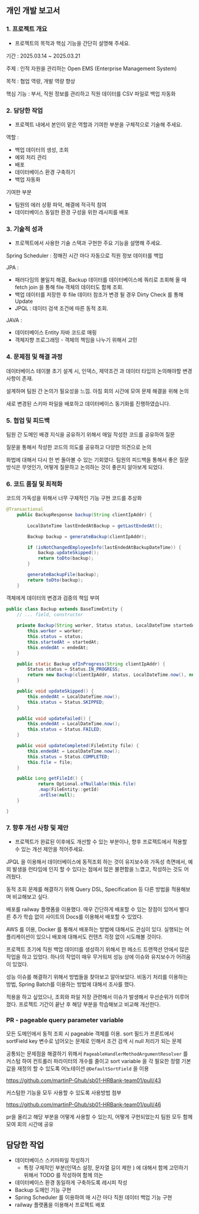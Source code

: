 ## 개인 개발 보고서

### **1. 프로젝트 개요**

- 프로젝트의 목적과 핵심 기능을 간단히 설명해 주세요.

기간 : 2025.03.14 ~ 2025.03.21 

주제 : 인적 자원을 관리하는 Open EMS (Enterprise Management System)

목적 : 협업 역량, 개발 역량 향상

핵심 기능 : 부서, 직원 정보를 관리하고 직원 데이터를 CSV 파일로 백업 자동화

### **2. 담당한 작업**

- 프로젝트 내에서 본인이 맡은 역할과 기여한 부분을 구체적으로 기술해 주세요.

역할 : 

- 백업 데이터의 생성, 조회
- 예외 처리 관리
- 배포
- 데이터베이스 환경 구축하기
- 백업 자동화

기여한 부분

- 팀원의 에러 상황 파악, 해결에 적극적 참여
- 데이터베이스 동일한 환경 구성을 위한 레시피를 배포

### **3. 기술적 성과**

- 프로젝트에서 사용한 기술 스택과 구현한 주요 기능을 설명해 주세요.

Spring Scheduler : 정해진 시간 마다 자동으로 직원 정보 데이터를 백업

JPA : 

- 패러다임의 불일치 해결, Backup 데이터를 데이터베이스에 쿼리로 조회해 올 때 fetch join 을 통해 file 객체의 데이터도 함께 조회.
- 백업 데이터를 저장한 후 file 데이터 참조가 변경 될 경우 Dirty Check 를 통해 Update
- JPQL : 데이터 검색 조건에 따른 동적 조회.

JAVA :

- 데이터베이스 Entity 자바 코드로 매핑
- 객체지향 프로그래밍 - 객체의 책임을 나누기 위해서 고민

### **4. 문제점 및 해결 과정**

데이터베이스 테이블 초기 설계 시, 인덱스, 제약조건 과 데이터 타입의 논의해야할 변경 사항이 존재.

설계하며 팀원 간 논의가 필요성을 느낌. 아침 회의 시간에 모여 문제 해결을 위해 논의

새로 변경된 스키마 파일을 배포하고 데이터베이스 동기화를 진행하였습니다. 

### **5. 협업 및 피드백**

팀원 간 도메인 배경 지식을 공유하기 위해서 매일 작성한 코드를 공유하여 질문

질문을 통해서 작성한 코드의 의도를 공유하고 다양한 의견으로 논의

화법에 대해서 다시 한 번 돌아볼 수 있는 기회였다. 팀원의 피드백을 통해서 좋은 질문 방식은 무엇인가, 어떻게 질문하고 논의하는 것이 좋은지 알아보게 되었다.

### **6. 코드 품질 및 최적화**

코드의 가독성을 위해서 너무 구체적인 기능 구현 코드를 추상화

```java
@Transactional
    public BackupResponse backup(String clientIpAddr) {
    
        LocalDateTime lastEndedAtBackup = getLastEndedAt();

        Backup backup = generateBackup(clientIpAddr);

        if (isNotChangedEmployeeInfo(lastEndedAtBackupDateTime)) {
            backup.updateSkipped();
            return toDto(backup);
        }

        generateBackupFile(backup);
        return toDto(backup);
    }
```

객체에게 데이터의 변경과 검증의 책임 부여

```java
public class Backup extends BaseTimeEntity {
	// ... field, constructor
	
	private Backup(String worker, Status status, LocalDateTime startedAt, LocalDateTime endedAt) {
		this.worker = worker;
		this.status = status;
		this.startedAt = startedAt;
		this.endedAt = endedAt;
	}

	public static Backup ofInProgress(String clientIpAddr) {
		Status status = Status.IN_PROGRESS;
		return new Backup(clientIpAddr, status, LocalDateTime.now(), null);
	}

	public void updateSkipped() {
		this.endedAt = LocalDateTime.now();
		this.status = Status.SKIPPED;
	}

	public void updateFailed() {
		this.endedAt = LocalDateTime.now();
		this.status = Status.FAILED;
	}

	public void updateCompleted(FileEntity file) {
		this.endedAt = LocalDateTime.now();
		this.status = Status.COMPLETED;
		this.file = file;
	}

	public Long getFileId() {
			return Optional.ofNullable(this.file)
			.map(FileEntity::getId)
			.orElse(null);
	}

}
```

### **7. 향후 개선 사항 및 제안**

- 프로젝트가 완료된 이후에도 개선할 수 있는 부분이나, 향후 프로젝트에서 적용할 수 있는 개선 제안을 적어주세요.

JPQL 을 이용해서 데이터베이스에 동적조회 하는 것이 유지보수와 가독성 측면에서, 예외 발생을 런타임에 인지 할 수 있다는 점에서 많은 불편함을 느꼈고, 작성하는 것도 어려웠다.

동적 조회 문제를 해결하기 위해 Query DSL, Specification 등 다른 방법을 적용해보며 비교해보고 싶다. 

배포를 railway 플랫폼을 이용했다. 매우 간단하게 배포할 수 있는 장점이 있어서 별다른 추가 학습 없이 사이트의 Docs를 이용해서 배포할 수 있었다. 

AWS 를 이용, Docker 를 통해서 배포하는 방법에 대해서도 관심이 있다. 실행되는 어플리케이션이 있으니 배포에 대해서도 컨텐츠 걱정 없이 시도해볼 것이다.

프로젝트 초기에 직원 백업 데이터를 생성하기 위해서 한 메소드 트랜잭션 안에서 많은 작업을 하고 있었다. 하나의 작업이 매우 무거워져 성능 상에 이슈와 유지보수가 어려움이 있었다. 

성능 이슈를 해결하기 위해서 방법들을 찾아보고 알아보았다. 비동기 처리를 이용하는 방법, Spring Batch를 이용하는 방법에 대해서 조사를 했다. 

적용을 하고 싶었으나, 조회와 파일 저장 관련해서 이슈가 발생해서 우선순위가 미루어 졌다. 프로젝트 기간이 끝난 후 해당 부분을 학습해보고 비교해 개선한다.

### PR - pageable query parameter variable

모든 도메인에서 동적 조회 시 pageable 객체를 이용. sort 필드가 프론트에서 sortField key 변수로 넘어오는 문제로 인해서 조건 검색 시 null 처리가 되는 문제

공통되는 문제점을 해결하기 위해서 `PageableHandlerMethodArgumentResolver` 를 커스텀 하여 컨트롤러 파라미터의 개수를 줄이고 sort variable 을 각 필요한 정렬 기본 값을 재정의 할 수 있도록 어노테이션 `@DefaultSortField` 을 이용

https://github.com/martinP-Ghub/sb01-HRBank-team01/pull/43

커스텀한 기능을 모두 사용할 수 있도록 사용방법 첨부 

https://github.com/martinP-Ghub/sb01-HRBank-team01/pull/46

pr을 올리고 해당 부분을 어떻게 사용할 수 있는지, 어떻게 구현되었는지 팀원 모두 함께 모여 회의 시간에 공유

## 담당한 작업

- 데이터베이스 스키마파일 작성하기
    - 특정 구체적인 부분(인덱스 설정, 문자열 길이 제한 ) 에 대해서 함께 고민하기 위해서 TODO 를 작성하여 함께 의논
- 데이터베이스 환경 동일하게 구축하도록 레시피 작성
- Backup 도메인 기능 구현
- Spring Scheduler 를 이용하여 매 시간 마다 직원 데이터 백업 기능 구현
- railway 플랫폼을 이용해서 프로젝트 배포

